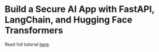 # Build a Secure AI App with FastAPI, LangChain, and Hugging Face Transformers

Read full tutorial [here](https://www.djamware.com/post/6865fd6512ee9a10f92b095a/build-a-secure-ai-app-with-fastapi-langchain-and-hugging-face-transformers).
